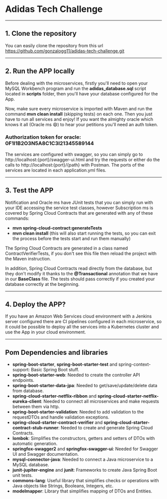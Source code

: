 # Adidas Tech Challenge

---

## 1. Clone the repository
You can easily clone the repository from this url https://github.com/gonzalogg11/adidas-tech-challenge.git

---

## 2. Run the APP locally
Before dealing with the microservices, firstly you'll need to open your MySQL Workbench program and run the 
**adidas_database.sql** script located in **scripts** folder, then you'll have your database configured for the App.

Now, make sure every microservice is imported with Maven and run the command **mvn clean install** (skipping tests) on 
each one. Then you just have to run all services and enjoy! If you want the almighty oracle which knows it all 
(Oracle ms 😄) to hear your petitions you'll need an auth token.
### Authorization token for oracle: 0F1I1B2O3N5A8C1C3I21345589144
The services are configured with swagger, so you can simply go to http://localhost:{port}/swagger-ui.html and try the
requests or either do the calls to http://localhost:{port}/{path} with Postman. The ports of the services are located in
each application.yml files.

---

## 3. Test the APP
Notification and Oracle ms have JUnit tests that you can simply run with your IDE accessing the service test classes, 
however Subscription ms is covered by Spring Cloud Contracts that are generated with any of these commands: 
- **mvn spring-cloud-contract:generateTests**
- **mvn clean install** (this will also start running the tests, so you can exit the process before the tests start
and run them manually)

The Spring Cloud Contracts are generated in a class named ContractVerifierTests, if you don't see this file then
reload the project with the Maven instruction.

In addition, Spring Cloud Contracts read directly from the database, but they don't modify it thanks to the 
**@Transactional** annotation that we have in our **BaseClass** file. The tests should pass correctly if you created 
your database correctly at the beginning.

---

## 4. Deploy the APP?
If you have an Amazon Web Services cloud environment with a Jenkins server configured there are CI pipelines configured 
in each microservice, so it could be possible to deploy all the services into a Kubernetes cluster and use the App in 
your cloud environment.

---

## Pom Dependencies and libraries
- **spring-boot-starter**, **spring-boot-starter-test** and spring-context-support: Basic Spring Boot stuff.
- **spring-boot-starter-web**: Needed to create the controller API endpoints.
- **spring-boot-starter-data-jpa**: Needed to get/save/update/delete data from database.
- **spring-cloud-starter-netflix-ribbon** and **spring-cloud-starter-netflix-eureka-client**: Needed to connect all 
microservices and make requests between them via http.
- **spring-boot-starter-validation**: Needed to add validation to the requestDTOs and handle validation exceptions.
- **spring-cloud-starter-contract-verifier** and **spring-cloud-starter-contract-stub-runner**: Needed to create and 
generate Spring Cloud Contracts.
- **lombok**: Simplifies the constructors, getters and setters of DTOs with automatic generation.
- **springfox-swagger2** and **springfox-swagger-ui**: Needed for Swagger UI and Swagger documentation.
- **mysql-connector-java**: Needed to connect a Java microservice to a MySQL database.
- **junit-jupiter-engine** and **junit**: Frameworks to create Java Spring Boot unit tests.
- **commons-lang**: Useful library that simplifies checks or operations with Java objects like Strings, Booleans, 
Integers, etc.
- **modelmapper**: Library that simplifies mapping of DTOs and Entities.